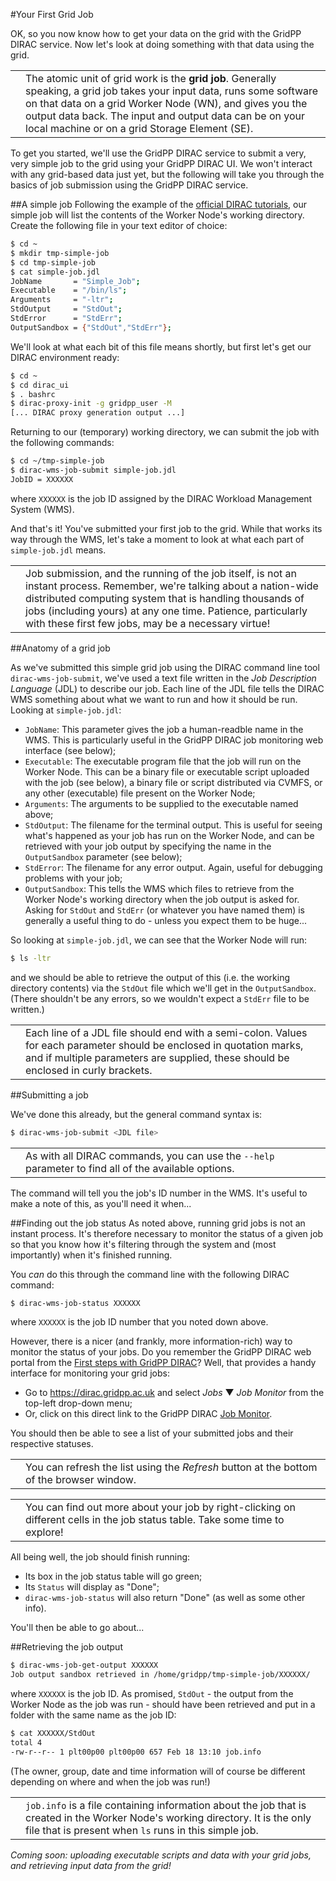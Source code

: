 #Your First Grid Job

OK, so you now know how to get your data on the grid
with the GridPP DIRAC service.
Now let's look at doing something with that data using the
grid.

<table>
<tr>
<td align='center'><i class="fa fa-info-circle" style='font-size:3em'></i></td>
<td>
The atomic unit of grid work is the
<strong>grid job</strong>.
Generally speaking,
a grid job takes your input data,
runs some software on that data on a grid Worker Node (WN),
and
gives you the output data back.
The input and output data can be on your local machine
or on a grid Storage Element (SE).
</td>
</tr>
</table>

To get you started,
we'll use the GridPP DIRAC service to submit a very, very simple
job to the grid using your GridPP DIRAC UI.
We won't interact with any grid-based data just yet,
but the following will take you through the basics of
job submission using the GridPP DIRAC service.

##A simple job
Following the example of the
[official DIRAC tutorials](https://github.com/DIRACGrid/DIRAC/wiki/JobManagement),
our simple job will list the contents of the Worker Node's working directory.
Create the following file in your text editor of choice:

```bash
$ cd ~
$ mkdir tmp-simple-job
$ cd tmp-simple-job
$ cat simple-job.jdl
JobName       = "Simple_Job";
Executable    = "/bin/ls";
Arguments     = "-ltr";
StdOutput     = "StdOut";
StdError      = "StdErr";
OutputSandbox = {"StdOut","StdErr"};
```

We'll look at what each bit of this file means shortly,
but first let's get our DIRAC environment ready:

```bash
$ cd ~
$ cd dirac_ui
$ . bashrc
$ dirac-proxy-init -g gridpp_user -M
[... DIRAC proxy generation output ...]
```

Returning to our (temporary) working directory,
we can submit the job with the following commands:

```bash
$ cd ~/tmp-simple-job
$ dirac-wms-job-submit simple-job.jdl
JobID = XXXXXX
```

where `XXXXXX` is the job ID assigned by the
DIRAC Workload Management System (WMS). 

And that's it!
You've submitted your first job to the grid.
While that works its way through the
WMS, let's take a moment to look at what each part of
`simple-job.jdl` means.

<table>
<tr>
<td align='center'><i class="fa fa-warning" style='font-size:3em'></i></td>
<td>
Job submission, and the running of the job itself,
is not an instant process.
Remember, we're talking about a nation-wide
distributed computing system that is handling
thousands of jobs (including yours) at any one time.
Patience, particularly with these first few jobs,
may be a necessary virtue!
</td>
</tr>
</table>

##Anatomy of a grid job

As we've submitted this simple grid job using the
DIRAC command line tool `dirac-wms-job-submit`,
we've used a text file written in the
_Job Description Language_ (JDL) to describe our job.
Each line of the JDL file tells the DIRAC WMS something
about what we want to run and how it should be run.
Looking at `simple-job.jdl`:

* `JobName`: This parameter gives the job a human-readble
name in the WMS. This is particularly useful in the
GridPP DIRAC job monitoring web interface (see below);
* `Executable`: The executable program file that the job
will run on the Worker Node. This can be a binary file
or executable script
uploaded with the job (see below),
a binary file or script distributed via CVMFS,
or any other (executable) file present on the Worker Node; 
* `Arguments`: The arguments to be supplied to the
executable named above;
* `StdOutput`: The filename for the terminal output.
This is useful for seeing what's happened as your job
has run on the Worker Node, and can be retrieved with your
job output by specifying the name in the
`OutputSandbox` parameter (see below);
* `StdError`: The filename for any error output.
Again, useful for debugging problems with your job;
* `OutputSandbox`: This tells the WMS which files to retrieve
from the Worker Node's working directory
when the job output is asked for.
Asking for `StdOut` and `StdErr` (or whatever you have named them)
is generally a useful thing to do - unless you expect them to
be huge...

So looking at `simple-job.jdl`,
we can see that the Worker Node will run:

```bash
$ ls -ltr
```

and we should be able to retrieve the output of this
(i.e. the working directory contents)
via the `StdOut` file which we'll get in the
`OutputSandbox`. (There shouldn't be any errors, so we
wouldn't expect a `StdErr` file to be written.)

<table>
<tr>
<td align='center'><i class="fa fa-warning" style='font-size:3em'></i></td>
<td>
Each line of a JDL file should end with a semi-colon.
Values for each parameter should be enclosed in
quotation marks, and if multiple parameters are supplied,
these should be enclosed in curly brackets.
</td>
</tr>
</table>

##Submitting a job

We've done this already, but the general command syntax is:

```bash
$ dirac-wms-job-submit <JDL file>
```

<table>
<tr>
<td align='center'><i class="fa fa-lightbulb-o" style='font-size:3em'></i></td>
<td>
As with all DIRAC commands, you can use the
<code>--help</code> parameter to find all of the available
options.
</td>
</tr>
</table>

The command will tell you the job's ID number in the WMS.
It's useful to make a note of this, as you'll need it when...

##Finding out the job status
As noted above, running grid jobs is not an instant process.
It's therefore necessary to monitor the status of a given job
so that you know how it's filtering through the system
and (most importantly) when it's finished running.

You _can_ do this through the command line with the
following DIRAC command:

```bash
$ dirac-wms-job-status XXXXXX
```

where `XXXXXX` is the job ID number that you noted down above.

However, there is a nicer (and frankly, more information-rich)
way to monitor the status of your jobs.
Do you remember the GridPP DIRAC web portal from the
[First steps with GridPP DIRAC](../getting-on-the-grid/dirac-first-steps.md)?
Well, that provides a handy interface for monitoring your grid jobs:

* Go to https://dirac.gridpp.ac.uk and select
_Jobs_ &#x25BC; _Job Monitor_ from the top-left drop-down menu;
* Or, click on this direct link to the GridPP DIRAC
[Job Monitor](https://dirac.gridpp.ac.uk/DIRAC/GridPP/gridpp_user/jobs/JobMonitor/display).

You should then be able to see a list of your submitted jobs and
their respective statuses.

<table>
<tr>
<td align='center'><i class="fa fa-lightbulb-o" style='font-size:3em'></i></td>
<td>
You can refresh the list using the <em>Refresh</em> button at the bottom of
the browser window.
</td>
</tr>
</table>

<table>
<tr>
<td align='center'><i class="fa fa-lightbulb-o" style='font-size:3em'></i></td>
<td>
You can find out more about your job by right-clicking on
different cells in the job status table. Take some time to explore!
</td>
</tr>
</table>

All being well, the job should finish running:

* Its box in the job status table will go green;
* Its `Status` will display as "Done";
* `dirac-wms-job-status` will also return "Done" (as well as some other info). 

You'll then be able to go about...

##Retrieving the job output

```bash
$ dirac-wms-job-get-output XXXXXX
Job output sandbox retrieved in /home/gridpp/tmp-simple-job/XXXXXX/
```
where `XXXXXX` is the job ID. As promised, `StdOut` - the output
from the Worker Node as the job was run -
should have been retrieved and put in a folder with the same
name as the job ID:

```bash
$ cat XXXXXX/StdOut
total 4
-rw-r--r-- 1 plt00p00 plt00p00 657 Feb 18 13:10 job.info
```
(The owner, group, date and time information will of course
be different depending on where and when the job was run!)

<table>
<tr>
<td align='center'><i class="fa fa-info-circle" style='font-size:3em'></i></td>
<td>
<code>job.info</code> is a file containing information about the
job that is created in the Worker Node's working directory.
It is the only file that is present when <code>ls</code> runs
in this simple job.
</td>
</tr>
</table>

_Coming soon: uploading executable scripts and data with your grid jobs,
and retrieving input data from the grid!_
